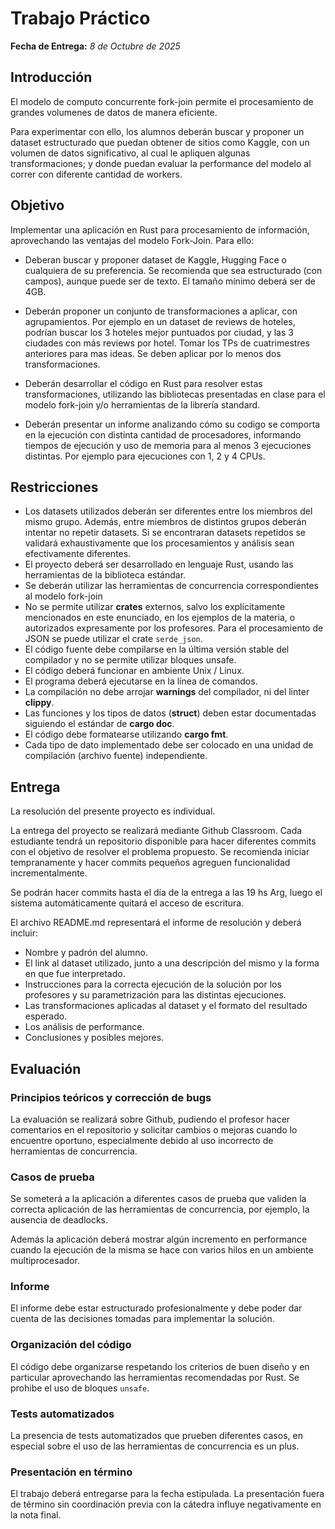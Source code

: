 # Trabajo Práctico

**Fecha de Entrega:** 
*8 de Octubre de 2025*

## Introducción

El modelo de computo concurrente fork-join permite el procesamiento de grandes volumenes de datos de manera eficiente. 

Para experimentar con ello, los alumnos deberán buscar y proponer un dataset estructurado que puedan obtener de sitios como Kaggle, con un volumen de datos significativo, al cual le apliquen algunas transformaciones; y donde puedan evaluar la performance del modelo al correr con diferente cantidad de workers. 

## Objetivo

Implementar una aplicación en Rust para procesamiento de información, aprovechando las ventajas del modelo Fork-Join. Para ello:

- Deberan buscar y proponer dataset de Kaggle, Hugging Face o cualquiera de su preferencia. Se recomienda que sea estructurado (con campos), aunque puede ser de texto. El tamaño mínimo deberá ser de 4GB. 

- Deberán proponer un conjunto de transformaciones a aplicar, con agrupamientos. Por ejemplo en un dataset de reviews de hoteles, podrían buscar los 3 hoteles mejor puntuados por ciudad, y las 3 ciudades con más reviews por hotel. Tomar los TPs de cuatrimestres anteriores para mas ideas. Se deben aplicar por lo menos dos transformaciones.

- Deberán desarrollar el código en Rust para resolver estas transformaciones, utilizando las bibliotecas presentadas en clase para el modelo fork-join y/o herramientas de la librería standard.

- Deberán presentar un informe analizando cómo su codigo se comporta en la ejecución con distinta cantidad de procesadores, informando tiempos de ejecución y uso de memoria para al menos 3 ejecuciones distintas. Por ejemplo para ejecuciones con 1, 2 y 4 CPUs. 

## Restricciones

- Los datasets utilizados deberán ser diferentes entre los miembros del mismo grupo. Además, entre miembros de distintos grupos deberán intentar no repetir datasets. Si se encontraran datasets repetidos se validará exhaustivamente que los procesamientos y análisis sean efectivamente diferentes.
- El proyecto deberá ser desarrollado en lenguaje Rust, usando las herramientas de la biblioteca estándar.
- Se deberán utilizar las herramientas de concurrencia correspondientes al modelo fork-join
- No se permite utilizar **crates** externos, salvo los explícitamente mencionados en este enunciado, en los ejemplos de la materia, o autorizados expresamente por los profesores. Para el procesamiento de JSON se puede utilizar el crate `serde_json`.
- El código fuente debe compilarse en la última versión stable del compilador y no se permite utilizar bloques unsafe.
- El código deberá funcionar en ambiente Unix / Linux.
- El programa deberá ejecutarse en la línea de comandos.
- La compilación no debe arrojar **warnings** del compilador, ni del linter **clippy**.
- Las funciones y los tipos de datos (**struct**) deben estar documentadas siguiendo el estándar de **cargo doc**.
- El código debe formatearse utilizando **cargo fmt**.
- Cada tipo de dato implementado debe ser colocado en una unidad de compilación (archivo fuente) independiente.

## Entrega

La resolución del presente proyecto es individual.

La entrega del proyecto se realizará mediante Github Classroom. Cada estudiante tendrá un repositorio disponible para hacer diferentes commits con el objetivo de resolver el problema propuesto. Se recomienda iniciar tempranamente y hacer commits pequeños agreguen funcionalidad incrementalmente.

Se podrán hacer commits hasta el día de la entrega a las 19 hs Arg, luego el sistema automáticamente quitará el acceso de escritura.

El archivo README.md representará el informe de resolución y deberá incluir:
- Nombre y padrón del alumno. 
- El link al dataset utilizado, junto a una descripción del mismo y la forma en que fue interpretado.
- Instrucciones para la correcta ejecución de la solución por los profesores y su parametrización para las distintas ejecuciones. 
- Las transformaciones aplicadas al dataset y el formato del resultado esperado.
- Los análisis de performance.
- Conclusiones y posibles mejores. 

## Evaluación

### Principios teóricos y corrección de bugs

La evaluación se realizará sobre Github, pudiendo el profesor hacer comentarios en el repositorio y solicitar cambios
o mejoras cuando lo encuentre oportuno, especialmente debido al uso incorrecto de herramientas de concurrencia.

### Casos de prueba

Se someterá a la aplicación a diferentes casos de prueba que validen la correcta aplicación de las herramientas de 
concurrencia, por ejemplo, la ausencia de deadlocks.

Además la aplicación deberá mostrar algún incremento en performance cuando la ejecución de la misma se hace con varios hilos en un ambiente multiprocesador.  

### Informe

El informe debe estar estructurado profesionalmente y debe poder dar cuenta de las decisiones tomadas para implementar la solución.

### Organización del código

El código debe organizarse respetando los criterios de buen diseño y en particular aprovechando las herramientas recomendadas por Rust. Se prohibe el uso de bloques `unsafe`.

### Tests automatizados

La presencia de tests automatizados que prueben diferentes casos, en especial sobre el uso de las herramientas de concurrencia es un plus.

### Presentación en término

El trabajo deberá entregarse para la fecha estipulada. La presentación fuera de término sin coordinación previa con la cátedra influye negativamente en la nota final.